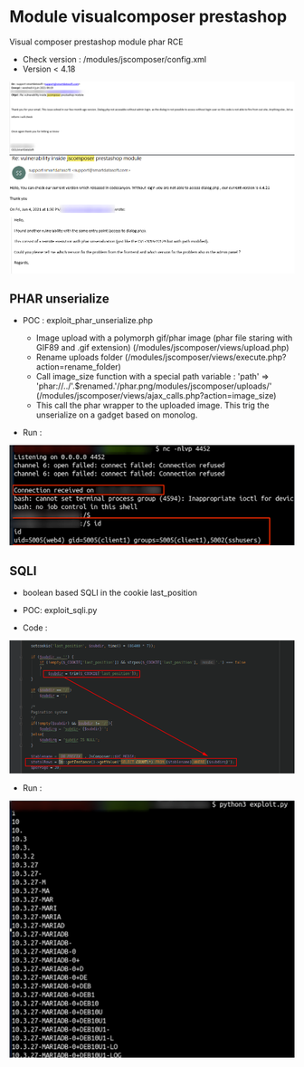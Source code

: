 # Module visualcomposer prestashop

Visual composer prestashop module phar RCE

- Check version : /modules/jscomposer/config.xml
- Version < 4.18

![](./alert.png)
![](./alert2.png)


## PHAR unserialize
- POC : exploit_phar_unserialize.php
  - Image upload with a polymorph gif/phar image (phar file staring with GIF89 and .gif extension) (/modules/jscomposer/views/upload.php)
  - Rename uploads folder (/modules/jscomposer/views/execute.php?action=rename_folder)
  - Call image_size function with a special path variable : 'path' => 'phar://../'.$renamed.'/phar.png/modules/jscomposer/uploads/' (/modules/jscomposer/views/ajax_calls.php?action=image_size)
  - This call the phar wrapper to the uploaded image. This trig the unserialize on a gadget based on monolog.

- Run :

![](./run.png)


## SQLI
- boolean based SQLI in the cookie last_position

- POC: exploit_sqli.py

- Code : 

![](./code_sqli.png)

- Run :

![](./run_sqli.png)